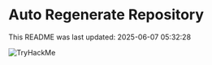 # Auto Regenerate Repository

This README was last updated: 2025-06-07 05:32:28

 ![TryHackMe](https://tryhackme.com/badge/533634)